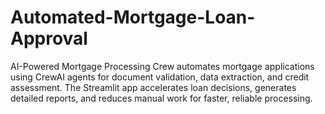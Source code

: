 # Automated-Mortgage-Loan-Approval
AI-Powered Mortgage Processing Crew automates mortgage applications using CrewAI agents for document validation, data extraction, and credit assessment. The Streamlit app accelerates loan decisions, generates detailed reports, and reduces manual work for faster, reliable processing.
